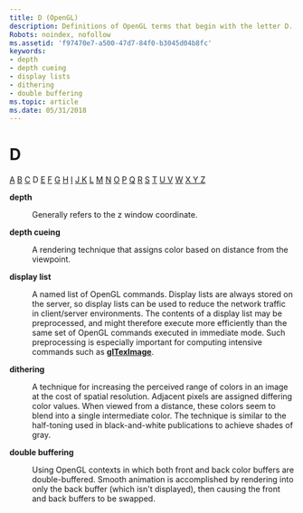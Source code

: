 ```yaml
---
title: D (OpenGL)
description: Definitions of OpenGL terms that begin with the letter D.
Robots: noindex, nofollow
ms.assetid: 'f97470e7-a500-47d7-84f0-b3045d04b8fc'
keywords:
- depth
- depth cueing
- display lists
- dithering
- double buffering
ms.topic: article
ms.date: 05/31/2018
---
```


# D

[A](a.md) [B](b.md) [C](c.md) D [E](e.md) [F](f.md) [G](g.md) [H](h.md) [I](i.md) [J K](jk.md) [L](l.md) [M](m.md) [N](n.md) [O](o.md) [P](p.md) [Q](q.md) [R](r.md) [S](s.md) [T](t.md) [U V](u-v.md) [W](w.md) [X Y Z](x-y-z.md)

<dl> <dt>

<span id="opengl_depth"></span><span id="OPENGL_DEPTH"></span>**depth**
</dt> <dd>

Generally refers to the z window coordinate.

</dd> <dt>

<span id="opengl_depth_cueing"></span><span id="OPENGL_DEPTH_CUEING"></span>**depth cueing**
</dt> <dd>

A rendering technique that assigns color based on distance from the viewpoint.

</dd> <dt>

<span id="opengl_display_list"></span><span id="OPENGL_DISPLAY_LIST"></span>**display list**
</dt> <dd>

A named list of OpenGL commands. Display lists are always stored on the server, so display lists can be used to reduce the network traffic in client/server environments. The contents of a display list may be preprocessed, and might therefore execute more efficiently than the same set of OpenGL commands executed in immediate mode. Such preprocessing is especially important for computing intensive commands such as [**glTexImage**](glteximage1d.md).

</dd> <dt>

<span id="opengl_dithering"></span><span id="OPENGL_DITHERING"></span>**dithering**
</dt> <dd>

A technique for increasing the perceived range of colors in an image at the cost of spatial resolution. Adjacent pixels are assigned differing color values. When viewed from a distance, these colors seem to blend into a single intermediate color. The technique is similar to the half-toning used in black-and-white publications to achieve shades of gray.

</dd> <dt>

<span id="opengl_double_buffering"></span><span id="OPENGL_DOUBLE_BUFFERING"></span>**double buffering**
</dt> <dd>

Using OpenGL contexts in which both front and back color buffers are double-buffered. Smooth animation is accomplished by rendering into only the back buffer (which isn't displayed), then causing the front and back buffers to be swapped.

</dd> </dl>

 

 





